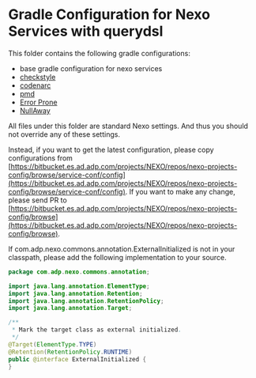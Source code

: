# Gradle Configuration for Nexo Services with querydsl

This folder contains the following gradle configurations:

* base gradle configuration for nexo services
* [checkstyle](http://checkstyle.sourceforge.net/)
* [codenarc](http://codenarc.sourceforge.net/)
* [pmd](https://pmd.github.io/)
* [Error Prone](http://errorprone.info/)
* [NullAway](https://github.com/uber/NullAway)

All files under this folder are standard Nexo settings. And thus you should not override any of these settings.

Instead, if you want to get the latest configuration, please copy configurations from [https://bitbucket.es.ad.adp.com/projects/NEXO/repos/nexo-projects-config/browse/service-conf/config](https://bitbucket.es.ad.adp.com/projects/NEXO/repos/nexo-projects-config/browse/service-conf/config). If you want to make any change, please send PR to [https://bitbucket.es.ad.adp.com/projects/NEXO/repos/nexo-projects-config/browse](https://bitbucket.es.ad.adp.com/projects/NEXO/repos/nexo-projects-config/browse).

If com.adp.nexo.commons.annotation.ExternalInitialized is not in your classpath, please add the following implementation to your source.

``` Java
package com.adp.nexo.commons.annotation;

import java.lang.annotation.ElementType;
import java.lang.annotation.Retention;
import java.lang.annotation.RetentionPolicy;
import java.lang.annotation.Target;

/**
 * Mark the target class as external initialized.
 */
@Target(ElementType.TYPE)
@Retention(RetentionPolicy.RUNTIME)
public @interface ExternalInitialized {
}
```
